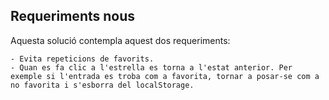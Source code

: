 
 ## Requeriments nous
 
 Aquesta solució contempla aquest dos requeriments:

	- Evita repeticions de favorits. 
	- Quan es fa clic a l'estrella es torna a l'estat anterior. Per exemple si l'entrada es troba com a favorita, tornar a posar-se com a no favorita i s'esborra del localStorage.
